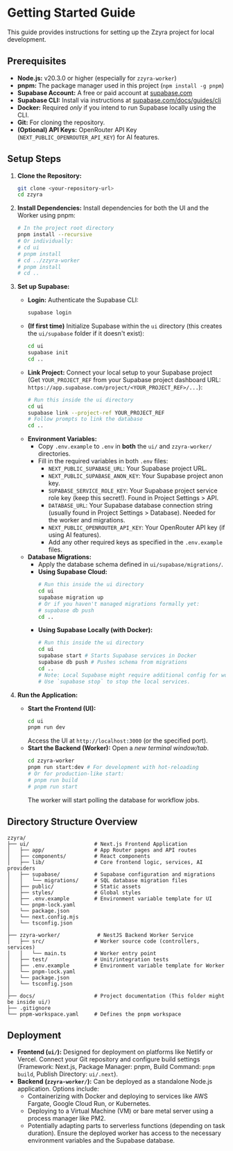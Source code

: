 # Getting Started Guide

This guide provides instructions for setting up the Zzyra project for local development.

## Prerequisites

- **Node.js:** v20.3.0 or higher (especially for `zzyra-worker`)
- **pnpm:** The package manager used in this project (`npm install -g pnpm`)
- **Supabase Account:** A free or paid account at [supabase.com](https://supabase.com)
- **Supabase CLI:** Install via instructions at [supabase.com/docs/guides/cli](https://supabase.com/docs/guides/cli)
- **Docker:** Required _only_ if you intend to run Supabase locally using the CLI.
- **Git:** For cloning the repository.
- **(Optional) API Keys:** OpenRouter API Key (`NEXT_PUBLIC_OPENROUTER_API_KEY`) for AI features.

## Setup Steps

1.  **Clone the Repository:**

    ```bash
    git clone <your-repository-url>
    cd zzyra
    ```

2.  **Install Dependencies:**
    Install dependencies for both the UI and the Worker using pnpm:

    ```bash
    # In the project root directory
    pnpm install --recursive
    # Or individually:
    # cd ui
    # pnpm install
    # cd ../zzyra-worker
    # pnpm install
    # cd ..
    ```

3.  **Set up Supabase:**

    - **Login:** Authenticate the Supabase CLI:
      ```bash
      supabase login
      ```
    - **(If first time)** Initialize Supabase within the `ui` directory (this creates the `ui/supabase` folder if it doesn't exist):
      ```bash
      cd ui
      supabase init
      cd ..
      ```
    - **Link Project:** Connect your local setup to your Supabase project (Get `YOUR_PROJECT_REF` from your Supabase project dashboard URL: `https://app.supabase.com/project/<YOUR_PROJECT_REF>/...`):
      ```bash
      # Run this inside the ui directory
      cd ui
      supabase link --project-ref YOUR_PROJECT_REF
      # Follow prompts to link the database
      cd ..
      ```
    - **Environment Variables:**
      - Copy `.env.example` to `.env` in **both** the `ui/` and `zzyra-worker/` directories.
      - Fill in the required variables in both `.env` files:
        - `NEXT_PUBLIC_SUPABASE_URL`: Your Supabase project URL.
        - `NEXT_PUBLIC_SUPABASE_ANON_KEY`: Your Supabase project anon key.
        - `SUPABASE_SERVICE_ROLE_KEY`: Your Supabase project service role key (keep this secret!). Found in Project Settings > API.
        - `DATABASE_URL`: Your Supabase database connection string (usually found in Project Settings > Database). Needed for the worker and migrations.
        - `NEXT_PUBLIC_OPENROUTER_API_KEY`: Your OpenRouter API key (if using AI features).
        - Add any other required keys as specified in the `.env.example` files.
    - **Database Migrations:**
      - Apply the database schema defined in `ui/supabase/migrations/`.
      - **Using Supabase Cloud:**
        ```bash
        # Run this inside the ui directory
        cd ui
        supabase migration up
        # Or if you haven't managed migrations formally yet:
        # supabase db push
        cd ..
        ```
      - **Using Supabase Locally (with Docker):**
        ```bash
        # Run this inside the ui directory
        cd ui
        supabase start # Starts Supabase services in Docker
        supabase db push # Pushes schema from migrations
        cd ..
        # Note: Local Supabase might require additional config for worker connection.
        # Use `supabase stop` to stop the local services.
        ```

4.  **Run the Application:**
    - **Start the Frontend (UI):**
      ```bash
      cd ui
      pnpm run dev
      ```
      Access the UI at `http://localhost:3000` (or the specified port).
    - **Start the Backend (Worker):**
      Open a _new terminal window/tab_.
      ```bash
      cd zzyra-worker
      pnpm run start:dev # For development with hot-reloading
      # Or for production-like start:
      # pnpm run build
      # pnpm run start
      ```
      The worker will start polling the database for workflow jobs.

## Directory Structure Overview

```
zzyra/
├── ui/                     # Next.js Frontend Application
│   ├── app/                # App Router pages and API routes
│   ├── components/         # React components
│   ├── lib/                # Core frontend logic, services, AI providers
│   ├── supabase/           # Supabase configuration and migrations
│   │   └── migrations/     # SQL database migration files
│   ├── public/             # Static assets
│   ├── styles/             # Global styles
│   ├── .env.example        # Environment variable template for UI
│   └── pnpm-lock.yaml
│   └── package.json
│   └── next.config.mjs
│   └── tsconfig.json
│
├── zzyra-worker/            # NestJS Backend Worker Service
│   ├── src/                # Worker source code (controllers, services)
│   │   └── main.ts         # Worker entry point
│   ├── test/               # Unit/integration tests
│   ├── .env.example        # Environment variable template for Worker
│   └── pnpm-lock.yaml
│   └── package.json
│   └── tsconfig.json
│
├── docs/                   # Project documentation (This folder might be inside ui/)
├── .gitignore
└── pnpm-workspace.yaml     # Defines the pnpm workspace
```

## Deployment

- **Frontend (`ui/`):** Designed for deployment on platforms like Netlify or Vercel. Connect your Git repository and configure build settings (Framework: Next.js, Package Manager: pnpm, Build Command: `pnpm build`, Publish Directory: `ui/.next`).
- **Backend (`zzyra-worker/`):** Can be deployed as a standalone Node.js application. Options include:
  - Containerizing with Docker and deploying to services like AWS Fargate, Google Cloud Run, or Kubernetes.
  - Deploying to a Virtual Machine (VM) or bare metal server using a process manager like PM2.
  - Potentially adapting parts to serverless functions (depending on task duration).
    Ensure the deployed worker has access to the necessary environment variables and the Supabase database.
